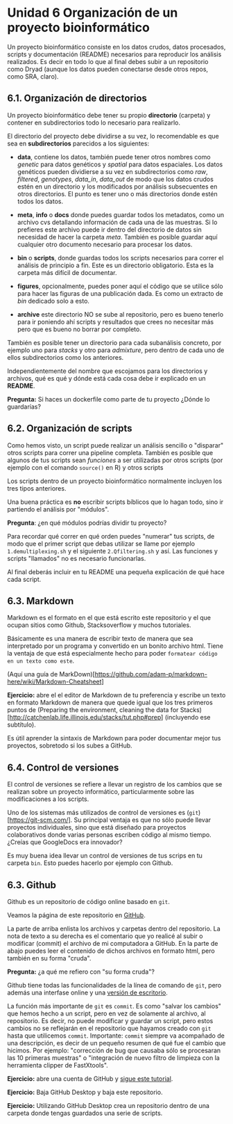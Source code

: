 # Unidad 6 Organización de un proyecto bioinformático 


Un proyecto bioinformático consiste en los datos crudos, datos procesados, scripts y documentación (README) necesarios para reproducir los análisis realizados. Es decir en todo lo que al final debes subir a un repositorio como Dryad (aunque los datos pueden conectarse desde otros repos, como SRA, claro). 


## 6.1. Organización de directorios 

Un proyecto bioinformático debe tener su propio **directorio** (carpeta) y contener en subdirectorios todo lo necesario para realizarlo.

El directorio del proyecto debe dividirse a su vez, lo recomendable es que sea en **subdirectorios** parecidos a los siguientes:

* **data**, contiene los datos, también puede tener otros nombres como *genetic* para datos genéticos y *spatial* para datos espaciales. Los datos genéticos pueden dividierse a su vez en subdirectorios como *raw*, *filtered*, *genotypes*, *data_in*, *data_out* de modo que los datos crudos estén en un directorio y los modificados por análisis subsecuentes en otros directorios. El punto es tener uno o más directorios donde estén todos los datos.  

* **meta**, **info** o **docs** donde puedes guardar todos los metadatos, como un archivo cvs detallando información de cada una de las muestras. Si lo prefieres este archivo puede ir dentro del directorio de datos sin necesidad de hacer la carpeta *meta*. También es posible guardar aquí cualquier otro documento necesario para procesar los datos.
  		
* **bin** o **scripts**, donde guardas todos los scripts necesarios para correr el análisis de principio a fin. Este es un directorio obligatorio. Esta es la carpeta más difícil de documentar.

* **figures**, opcionalmente, puedes poner aquí el código que se utilice sólo para hacer las figuras de una publicación dada. Es como un extracto de *bin* dedicado solo a esto.

* **archive** este directorio NO se sube al repositorio, pero es bueno tenerlo para ir poniendo ahí scripts y resultados que crees no necesitar más pero que es bueno no borrar por completo.

También es posible tener un directorio para cada subanálisis concreto, por ejemplo uno para *stacks* y otro para *admixture*, pero dentro de cada uno de ellos subdirectorios como los anteriores. 

Independientemente del nombre que escojamos para los directorios y archivos, qué es qué y dónde está cada cosa debe ir explicado en un **README**.

**Pregunta:** Si haces un dockerfile como parte de tu proyecto ¿Dónde lo guardarías?


## 6.2. Organización de scripts 
Como hemos visto, un script puede realizar un análisis sencillo o "disparar" otros scripts para correr una pipeline completa. También es posible que algunos de tus scripts sean *funciones* a ser utilizadas por otros scripts (por ejemplo con el comando `source()` en R) y otros scripts  

Los scripts dentro de un proyecto bioinformático normalmente incluyen los tres tipos anteriores. 

Una buena práctica es **no** escribir scripts bíblicos que lo hagan todo, sino ir partiendo el análisis por "módulos". 

**Pregunta**: ¿en qué módulos podrías dividir tu proyecto?

Para recordar qué correr en qué orden puedes "numerar" tus scripts, de modo que el primer script que debas utilizar se llame por ejemplo `1.demultiplexing.sh` y el siguiente `2.Qfiltering.sh` y así. Las funciones y scripts "llamados" no es necesario funcionarlas. 

Al final deberás incluir en tu README una pequeña explicación de qué hace cada script. 
		
## 6.3. Markdown 		

Markdown es el formato en el que está escrito este repositorio y el que ocupan sitios como Github, Stacksoverflow y muchos tutoriales. 

Básicamente es una manera de escribir texto de manera que sea interpretado por un programa y convertido en un bonito archivo html. Tiene la ventaja de que está especialmente hecho para poder `formatear código en un texto como este`.

(Aquí una guía de MarkDown)[https://github.com/adam-p/markdown-here/wiki/Markdown-Cheatsheet]

**Ejercicio:** abre el el editor de Markdown de tu preferencia y escribe un texto en formato Markdown de manera que quede igual que los tres primeros puntos de (Preparing the environment, cleaning the data for Stacks)[http://catchenlab.life.illinois.edu/stacks/tut.php#prep] (incluyendo ese subtítulo). 

Es útil aprender la sintaxis de Markdown para poder documentar mejor tus proyectos, sobretodo si los subes a GitHub. 


## 6.4. Control de versiones 

El control de versiones se refiere a llevar un registro de los cambios que se realizan sobre un proyecto informático, particularmente sobre las modificaciones a los scripts.

Uno de los sistemas más utilizados de control de versiones es (`git`)[https://git-scm.com/]. Su principal ventaja es que no sólo puede llevar proyectos individuales, sino que está diseñado para proyectos colaborativos donde varias personas escriben código al mismo tiempo. ¿Creías que GoogleDocs era innovador? 

Es muy buena idea llevar un control de versiones de tus scrips en tu carpeta `bin`. Esto puedes hacerlo por ejemplo con Github.

## 6.3. Github

Github es un repositorio de código online basado en `git`. 

Veamos la página de este repositorio en [GitHub](https://github.com/AliciaMstt/BioinfInvRepro2016-II).

La parte de arriba enlista los archivos y carpetas dentro del repositorio. La nota de texto a su derecha es el comentario que yo realicé al subir o modificar (commit) el archivo de mi computadora a GitHub. En la parte de abajo puedes leer el contenido de dichos archivos en formato html, pero también en su forma "cruda".

**Pregunta:** ¿a qué me refiero con "su forma cruda"?

Github tiene todas las funcionalidades de la línea de comando de  `git`, pero además una interfase online y una [versión de escritorio](https://desktop.github.com/). 

La función más importante de `git` es `commit`. Es como "salvar los cambios" que hemos hecho a un script, pero en vez de solamente al archivo, al repositorio. Es decir, no puede modificar y guardar un script, pero estos cambios no se reflejarán en el repositorio que hayamos creado con `git` hasta que utilicemos `commit`. Importante: `commit` siempre va acompañado de una descripción, es decir de un pequeño resumen de qué fue el cambio que hicimos. Por ejemplo: "corrección de bug que causaba sólo se procesaran las 10 primeras muestras" o "integración de nuevo filtro de limpieza con la herramienta clipper de FastXtools". 


**Ejercicio:** abre una cuenta de GitHub y [sigue este tutorial](https://guides.github.com/activities/hello-world/). 

**Ejercicio:** Baja GitHub Desktop y baja este repositorio.

**Ejercicio:** Utilizando GitHub Desktop crea un repositorio dentro de una carpeta donde tengas guardados una serie de scripts.  